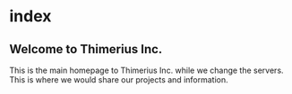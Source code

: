 # index

## Welcome to Thimerius Inc.

This is the main homepage to Thimerius Inc. while we change the servers. This is where we would share our projects and information.
